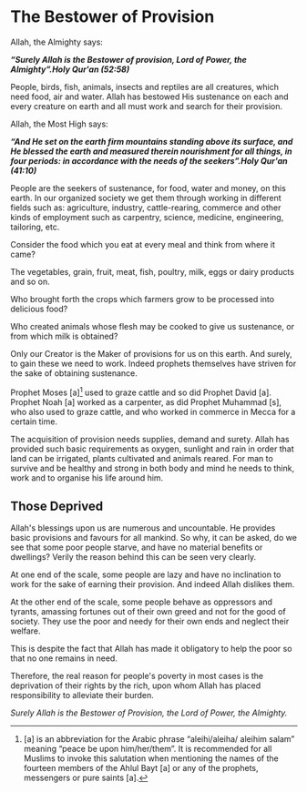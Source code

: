 The Bestower of Provision
=========================

Allah, the Almighty says:

***“Surely Allah is the Bestower of provision, Lord of Power, the
Almighty”.Holy Qur'an (52:58)***

People, birds, fish, animals, insects and reptiles are all creatures,
which need food, air and water. Allah has bestowed His sustenance on
each and every creature on earth and all must work and search for their
provision.

Allah, the Most High says:

***“And He set on the earth firm mountains standing above its surface,
and He blessed the earth and measured therein nourishment for all
things, in four periods: in accordance with the needs of the
seekers”.Holy Qur'an (41:10)***

People are the seekers of sustenance, for food, water and money, on this
earth. In our organized society we get them through working in different
fields such as: agriculture, industry, cattle-rearing, commerce and
other kinds of employment such as carpentry, science, medicine,
engineering, tailoring, etc.

Consider the food which you eat at every meal and think from where it
came?

The vegetables, grain, fruit, meat, fish, poultry, milk, eggs or dairy
products and so on.

Who brought forth the crops which farmers grow to be processed into
delicious food?

Who created animals whose flesh may be cooked to give us sustenance, or
from which milk is obtained?

Only our Creator is the Maker of provisions for us on this earth. And
surely, to gain these we need to work. Indeed prophets themselves have
striven for the sake of obtaining sustenance.

Prophet Moses [a][^1] used to graze cattle and so did Prophet David [a].
Prophet Noah [a] worked as a carpenter, as did Prophet Muhammad [s], who
also used to graze cattle, and who worked in commerce in Mecca for a
certain time.

The acquisition of provision needs supplies, demand and surety. Allah
has provided such basic requirements as oxygen, sunlight and rain in
order that land can be irrigated, plants cultivated and animals reared.
For man to survive and be healthy and strong in both body and mind he
needs to think, work and to organise his life around him.

Those Deprived
--------------

Allah's blessings upon us are numerous and uncountable. He provides
basic provisions and favours for all mankind. So why, it can be asked,
do we see that some poor people starve, and have no material benefits or
dwellings? Verily the reason behind this can be seen very clearly.

At one end of the scale, some people are lazy and have no inclination to
work for the sake of earning their provision. And indeed Allah dislikes
them.

At the other end of the scale, some people behave as oppressors and
tyrants, amassing fortunes out of their own greed and not for the good
of society. They use the poor and needy for their own ends and neglect
their welfare.

This is despite the fact that Allah has made it obligatory to help the
poor so that no one remains in need.

Therefore, the real reason for people's poverty in most cases is the
deprivation of their rights by the rich, upon whom Allah has placed
responsibility to alleviate their burden.

*Surely Allah is the Bestower of Provision, the Lord of Power, the
Almighty.*

[^1]: [a] is an abbreviation for the Arabic phrase “aleihi/aleiha/
aleihim salam” meaning “peace be upon him/her/them”. It is recommended
for all Muslims to invoke this salutation when mentioning the names of
the fourteen members of the Ahlul Bayt [a] or any of the prophets,
messengers or pure saints [a].


